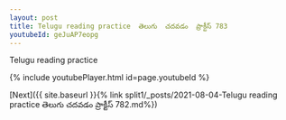 ```yaml
---
layout: post
title: Telugu reading practice  తెలుగు  చదవడం  ప్రాక్టీస్ 783
youtubeId: geJuAP7eopg
---
```

 
 
Telugu reading practice
 
 
 
 
 


{% include youtubePlayer.html id=page.youtubeId %}
 
[Next]({{ site.baseurl }}{% link  split1/_posts/2021-08-04-Telugu reading practice  తెలుగు  చదవడం  ప్రాక్టీస్ 782.md%})
 

